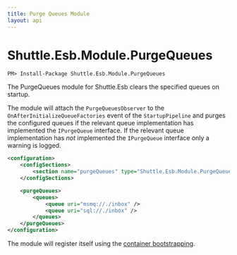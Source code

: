 ```yaml
---
title: Purge Queues Module
layout: api
---
```

# Shuttle.Esb.Module.PurgeQueues

```
PM> Install-Package Shuttle.Esb.Module.PurgeQueues
```

The PurgeQueues module for Shuttle.Esb clears the specified queues on startup.

The module will attach the `PurgeQueuesObserver` to the `OnAfterInitializeQueueFactories` event of the `StartupPipeline` and purges the configured queues if the relevant queue implementation has implemented the `IPurgeQueue` interface.  If the relevant queue implementation has *not* implemented the `IPurgeQueue` interface only a warning is logged.

```xml
<configuration>
    <configSections>
        <section name="purgeQueues" type="Shuttle.Esb.Module.PurgeQueues.PurgeQueuesSection, Shuttle.Esb.Module.PurgeQueues"/>
    </configSections>

    <purgeQueues>
        <queues>
            <queue uri="msmq://./inbox" />
            <queue uri="sql://./inbox" />
        </queues>
    </purgeQueues>
</configuration>
```

The module will register itself using the [container bootstrapping](http://shuttle.github.io/shuttle-core/overview-container/#Bootstrapping).